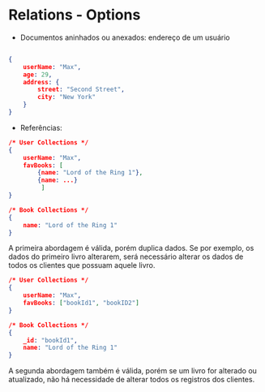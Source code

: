 # Relations - Options
- Documentos aninhados ou anexados: endereço de um usuário
```json

{
	userName: "Max",
	age: 29,
	address: {
		street: "Second Street",
		city: "New York"
	}
}
```

- Referências: 
```json
/* User Collections */
{
	userName: "Max",
	favBooks: [
		{name: "Lord of the Ring 1"},
		{name: ...}
		 ]
}

/* Book Collections */	
{
	name: "Lord of the Ring 1"
}


```

A primeira abordagem é válida, porém duplica dados. Se por exemplo, os dados do primeiro livro alterarem, será necessário alterar os dados de todos os clientes que possuam aquele livro.

```json
/* User Collections */
{
	userName: "Max",
	favBooks: ["bookId1", "bookID2"]
}

/* Book Collections */
{
	_id: "bookId1",
	name: "Lord of the Ring 1"
}
```

A segunda abordagem também é válida, porém se um livro for alterado ou atualizado, não há necessidade de alterar todos os registros dos clientes.
